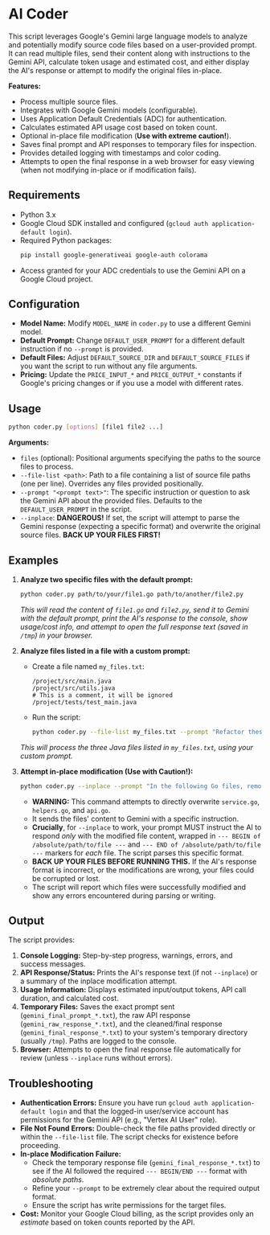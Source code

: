 # AI Coder

This script leverages Google's Gemini large language models to analyze and potentially modify source code files based on a user-provided prompt. It can read multiple files, send their content along with instructions to the Gemini API, calculate token usage and estimated cost, and either display the AI's response or attempt to modify the original files in-place.

**Features:**

*   Process multiple source files.
*   Integrates with Google Gemini models (configurable).
*   Uses Application Default Credentials (ADC) for authentication.
*   Calculates estimated API usage cost based on token count.
*   Optional in-place file modification (**Use with extreme caution!**).
*   Saves final prompt and API responses to temporary files for inspection.
*   Provides detailed logging with timestamps and color coding.
*   Attempts to open the final response in a web browser for easy viewing (when not modifying in-place or if modification fails).

## Requirements

*   Python 3.x
*   Google Cloud SDK installed and configured (`gcloud auth application-default login`).
*   Required Python packages:
    ```bash
    pip install google-generativeai google-auth colorama
    ```
*   Access granted for your ADC credentials to use the Gemini API on a Google Cloud project.

## Configuration

*   **Model Name:** Modify `MODEL_NAME` in `coder.py` to use a different Gemini model.
*   **Default Prompt:** Change `DEFAULT_USER_PROMPT` for a different default instruction if no `--prompt` is provided.
*   **Default Files:** Adjust `DEFAULT_SOURCE_DIR` and `DEFAULT_SOURCE_FILES` if you want the script to run without any file arguments.
*   **Pricing:** Update the `PRICE_INPUT_*` and `PRICE_OUTPUT_*` constants if Google's pricing changes or if you use a model with different rates.

## Usage

```bash
python coder.py [options] [file1 file2 ...]
```

**Arguments:**

*   `files` (optional): Positional arguments specifying the paths to the source files to process.
*   `--file-list <path>`: Path to a file containing a list of source file paths (one per line). Overrides any files provided positionally.
*   `--prompt "<prompt text>"`: The specific instruction or question to ask the Gemini API about the provided files. Defaults to the `DEFAULT_USER_PROMPT` in the script.
*   `--inplace`: **DANGEROUS!** If set, the script will attempt to parse the Gemini response (expecting a specific format) and overwrite the original source files. **BACK UP YOUR FILES FIRST!**

## Examples

1.  **Analyze two specific files with the default prompt:**
    ```bash
    python coder.py path/to/your/file1.go path/to/another/file2.py
    ```
    *This will read the content of `file1.go` and `file2.py`, send it to Gemini with the default prompt, print the AI's response to the console, show usage/cost info, and attempt to open the full response text (saved in `/tmp`) in your browser.*

2.  **Analyze files listed in a file with a custom prompt:**
    *   Create a file named `my_files.txt`:
        ```
        /project/src/main.java
        /project/src/utils.java
        # This is a comment, it will be ignored
        /project/tests/test_main.java
        ```
    *   Run the script:
        ```bash
        python coder.py --file-list my_files.txt --prompt "Refactor these Java files to improve exception handling."
        ```
    *This will process the three Java files listed in `my_files.txt`, using your custom prompt.*

3.  **Attempt in-place modification (Use with Caution!):**
    ```bash
    python coder.py --inplace --prompt "In the following Go files, remove all logging statements that use the 'fmt' package. Respond ONLY with the complete modified file content in the specified BEGIN/END format." service.go helpers.go api.go
    ```
    *   **WARNING:** This command attempts to directly overwrite `service.go`, `helpers.go`, and `api.go`.
    *   It sends the files' content to Gemini with a specific instruction.
    *   **Crucially**, for `--inplace` to work, your prompt MUST instruct the AI to respond *only* with the modified file content, wrapped in `--- BEGIN of /absolute/path/to/file ---` and `--- END of /absolute/path/to/file ---` markers for *each* file. The script parses this specific format.
    *   **BACK UP YOUR FILES BEFORE RUNNING THIS.** If the AI's response format is incorrect, or the modifications are wrong, your files could be corrupted or lost.
    *   The script will report which files were successfully modified and show any errors encountered during parsing or writing.

## Output

The script provides:

1.  **Console Logging:** Step-by-step progress, warnings, errors, and success messages.
2.  **API Response/Status:** Prints the AI's response text (if not `--inplace`) or a summary of the inplace modification attempt.
3.  **Usage Information:** Displays estimated input/output tokens, API call duration, and calculated cost.
4.  **Temporary Files:** Saves the exact prompt sent (`gemini_final_prompt_*.txt`), the raw API response (`gemini_raw_response_*.txt`), and the cleaned/final response (`gemini_final_response_*.txt`) to your system's temporary directory (usually `/tmp`). Paths are logged to the console.
5.  **Browser:** Attempts to open the final response file automatically for review (unless `--inplace` runs without errors).

## Troubleshooting

*   **Authentication Errors:** Ensure you have run `gcloud auth application-default login` and that the logged-in user/service account has permissions for the Gemini API (e.g., "Vertex AI User" role).
*   **File Not Found Errors:** Double-check the file paths provided directly or within the `--file-list` file. The script checks for existence before proceeding.
*   **In-place Modification Failure:**
    *   Check the temporary response file (`gemini_final_response_*.txt`) to see if the AI followed the required `--- BEGIN/END ---` format with *absolute paths*.
    *   Refine your `--prompt` to be extremely clear about the required output format.
    *   Ensure the script has write permissions for the target files.
*   **Cost:** Monitor your Google Cloud billing, as the script provides only an *estimate* based on token counts reported by the API.